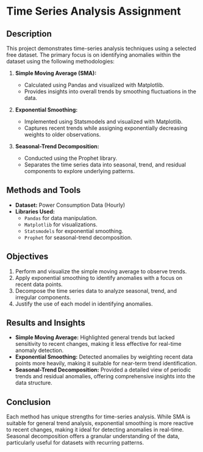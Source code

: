 
# Time Series Analysis Assignment

## Description

This project demonstrates time-series analysis techniques using a selected free dataset. The primary focus is on identifying anomalies within the dataset using the following methodologies:

1. **Simple Moving Average (SMA):**
   - Calculated using Pandas and visualized with Matplotlib.
   - Provides insights into overall trends by smoothing fluctuations in the data.

2. **Exponential Smoothing:**
   - Implemented using Statsmodels and visualized with Matplotlib.
   - Captures recent trends while assigning exponentially decreasing weights to older observations.

3. **Seasonal-Trend Decomposition:**
   - Conducted using the Prophet library.
   - Separates the time series data into seasonal, trend, and residual components to explore underlying patterns.

## Methods and Tools

- **Dataset:** Power Consumption Data (Hourly)
- **Libraries Used:**
  - `Pandas` for data manipulation.
  - `Matplotlib` for visualizations.
  - `Statsmodels` for exponential smoothing.
  - `Prophet` for seasonal-trend decomposition.

## Objectives

1. Perform and visualize the simple moving average to observe trends.
2. Apply exponential smoothing to identify anomalies with a focus on recent data points.
3. Decompose the time series data to analyze seasonal, trend, and irregular components.
4. Justify the use of each model in identifying anomalies.

## Results and Insights

- **Simple Moving Average:** Highlighted general trends but lacked sensitivity to recent changes, making it less effective for real-time anomaly detection.
- **Exponential Smoothing:** Detected anomalies by weighting recent data points more heavily, making it suitable for near-term trend identification.
- **Seasonal-Trend Decomposition:** Provided a detailed view of periodic trends and residual anomalies, offering comprehensive insights into the data structure.

## Conclusion

Each method has unique strengths for time-series analysis. While SMA is suitable for general trend analysis, exponential smoothing is more reactive to recent changes, making it ideal for detecting anomalies in real-time. Seasonal decomposition offers a granular understanding of the data, particularly useful for datasets with recurring patterns.
